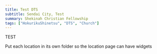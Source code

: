 ```yaml
---
title: Test DTS
subtitle: Sendai City, Test
summary: Shekinah Christian Fellowship
tags: ["HokurikuShinetsu", "DTS", "Church"]
---
```


TEST

Put each location in its own folder so the location page can have widgets
